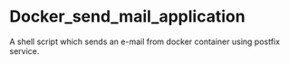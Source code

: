 # Docker_send_mail_application
A shell script which sends an e-mail from docker container using postfix service.
